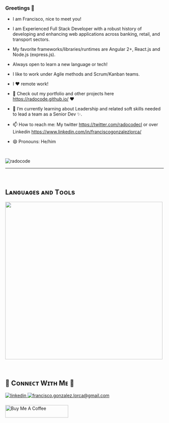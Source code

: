 ### Greetings 👋

- I am Francisco, nice to meet you!

- I am Experienced Full Stack Developer with a robust history of developing and enhancing web applications across
banking, retail, and transport sectors.

- My favorite frameworks/libraries/runtimes are Angular 2+, React.js and Node.js (express.js).

- Always open to learn a new language or tech!

- I like to work under Agile methods and Scrum/Kanban teams.

- I ♥ remote work!

- 🔭 Check out my portfolio and other projects here https://radocode.github.io/ ❤️
- 🌱 I’m currently learning about Leadership and related soft skills needed to lead a team as a Senior Dev ✨.
- 📫 How to reach me: My twitter https://twitter.com/radocodecl or over Linkedin https://www.linkedin.com/in/franciscogonzalezlorca/
- 😄 Pronouns: He/him

<br />
<!--Profile Count Badge-->
<p align="left">
  <img src="https://komarev.com/ghpvc/?username=radocode&label=Profile%20views&color=770677&style=for-the-badge&logo=star" alt="radocode" style="padding-right:20px;" />
</p>

---
<br />

<!--Languages and Tools Section-->       
<h2>Lᴀɴɢᴜᴀɢᴇs ᴀɴᴅ Tᴏᴏʟs</h2> 
<p>
<img width="500px"  src="https://skillicons.dev/icons?i=js,html,css,typescript,angular,react,nodejs,nestjs,express,postgres,mongo,git,vscode,docker,aws,postman,linux&perline=10"  />
</p>
<br />

<!--Contact Section--> 

<h2>🤝 Cᴏɴɴᴇᴄᴛ Wɪᴛʜ Mᴇ 🤝 </h2>
<div>
 <a href="https://www.linkedin.com/in/franciscogonzalezlorca/" target="_blank">
<img src=https://img.shields.io/badge/linkedin-%231E77B5.svg?&style=for-the-badge&logo=linkedin&logoColor=white alt=linkedin style="margin-bottom: 5px;" />
</a>
  
<a href="mailto:francisco.gonzalez.lorca@gmail.com" target="_blank">
<img src="https://img.shields.io/badge/Gmail-D14836?style=for-the-badge&logo=gmail&logoColor=white" alt=francisco.gonzalez.lorca@gmail.com mail style="margin-bottom: 5px;" />
</a>

</div>
<br/>

<!--Buy me a coffee-->
<div>
<a href="https://www.buymeacoffee.com/radocode" target="_blank"><img src="https://cdn.buymeacoffee.com/buttons/v2/default-yellow.png" alt="Buy Me A Coffee" style="height: 40px !important;width: 200px !important;" ></a>
</div>
